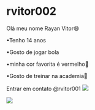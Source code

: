 # rvitor002
Olá meu nome Rayan Vitor😄

•Tenho 14 anos

•Gosto de jogar bola

•minha cor favorita é vermelho🔴

•Gosto de treinar na academia💪

Entrar em contato 
@rvitor001
![](https://tenor.com/pt-BR/view/d4c-jojo-steel-ball-run-jjba-funny-valentine-gif-26060924)

![](https://tenor.com/pt-BR/view/d4c-gif-27401784)
